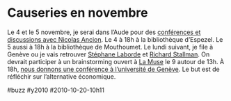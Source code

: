 # Causeries en novembre

Le 4 et le 5 novembre, je serai dans l’Aude pour des [conférences et discussions avec Nicolas Ancion](http://blog.tcrouzet.com/images_tc//2010/10/Aude2010.pdf). Le 4 à 18h à la bibliothèque d’Espezel. Le 5 aussi à 18h à la bibliothèque de Mouthoumet. Le lundi suivant, je file à Genève ou je vais retrouver [Stéphane Laborde](http://www.creationmonetaire.info/) et [Richard Stallman](http://www.stallman.org/). On devrait participer à un brainstorming ouvert à [La Muse](http://la-muse.ch/) le 9 autour de 13h. À 18h, [nous donnons une conférence à l’université de Genève](http://www.rezonance.ch/rezo/classes/ft-first-tuesday/geneve/20101109/one-community?page_num=0). Le but est de réfléchir sur l’alternative économique.

#buzz #y2010 #2010-10-20-10h11
